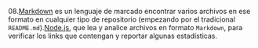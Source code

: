 08.[Markdown](https://es.wikipedia.org/wiki/Markdown) es un lenguaje de marcado
encontrar varios archivos en ese formato en cualquier tipo de repositorio
(empezando por el tradicional `README.md`).[Node.js](https://nodejs.org/), que lea y analice archivos
en formato `Markdown`, para verificar los links que contengan y reportar
algunas estadísticas.